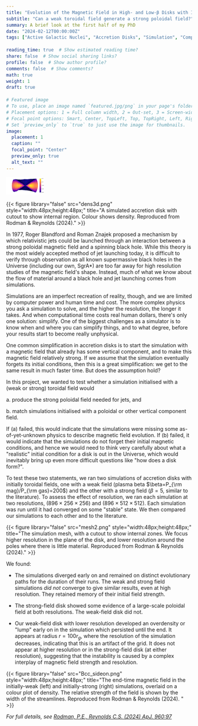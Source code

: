 ```yaml
---
title: "Evolution of the Magnetic Field in High- and Low-β Disks with Initially Toroidal Fields"
subtitle: "Can a weak toroidal field generate a strong poloidal field?"
summary: A brief look at the first half of my PhD
date: "2024-02-12T00:00:00Z"
tags: ["Active Galactic Nuclei", "Accretion Disks", "Simulation", "Completed Work"]

reading_time: true  # Show estimated reading time?
share: false  # Show social sharing links?
profile: false  # Show author profile?
comments: false  # Show comments?
math: true
weight: 1
draft: true

# Featured image
# To use, place an image named `featured.jpg/png` in your page's folder.
# Placement options: 1 = Full column width, 2 = Out-set, 3 = Screen-width
# Focal point options: Smart, Center, TopLeft, Top, TopRight, Left, Right, BottomLeft, Bottom, BottomRight
# Set `preview_only` to `true` to just use the image for thumbnails.
image:
  placement: 1
  caption: ""
  focal_point: "Center"
  preview_only: true
  alt_text: ""
---
```


<div class="row justify-content-center">
<img style="margin: 0em 0em 0em 0em; height:48px" src="dens3d.png">
</div>

{{< figure library="false" src="dens3d.png" style="width:48px;height:48px;" title="A simulated accretion disk with cutout to show internal region. Colour shows density. Reproduced from Rodman & Reynolds (2024)." >}}

In 1977, Roger Blandford and Roman Znajek proposed a mechanism by which relativistic jets could be launched through an interaction between a strong poloidal magnetic field and a spinning black hole. While this theory is the most widely accepted method of jet launching today, it is difficult to verify through observation as all known supermassive black holes in the Universe (including our own, SgrA\*) are too far away for high resolution studies of the magnetic field's shape. Instead, much of what we know about the flow of material around a black hole and jet launching comes from simulations.

Simulations are an imperfect recreation of reality, though, and we are limited by computer power and human time and cost. The more complex physics you ask a simulation to solve, and the higher the resolution, the longer it takes. And when computational time costs real human dollars, there's only one solution: simplify. One of the biggest challenges as a simulator is to know when and where you can simplify things, and to what degree, before your results start to become really unphysical. 

One common simplification in accretion disks is to start the simulation with a magnetic field that already has some vertical component, and to make this magnetic field relatively strong. If we assume that the simulation eventually forgets its initial conditions, then this is a great simplification: we get to the same result in much faster time. But does the assumption hold?

In this project, we wanted to test whether a simulation initialised with a (weak or strong) toroidal field would

a. produce the strong poloidal field needed for jets, and

b. match simulations initialised with a poloidal or other vertical component field.

If (a) failed, this would indicate that the simulations were missing some as-of-yet-unknown physics to describe magnetic field evolution. If (b) failed, it would indicate that the simulations do not forget their initial magnetic conditions, and hence we would need to think very carefully about what a "realistic" initial condition for a disk is out in the Universe, which would inevitably bring up even more difficult questions like "how does a disk form?".

To test these two statements, we ran two simulations of accretion disks with initially toroidal fields, one with a weak field (plasma beta $\beta=P_{\rm mag}/P_{\rm gas}=200$) and the other with a strong field ($\beta=5$, similar to the literature). To assess the effect of resolution, we ran each simulation at two resolutions, $(896\times256\times256)$ and $(896\times512\times512)$. Each simulation was run until it had converged on some "stable" state. We then compared our simulations to each other and to the literature.

{{< figure library="false" src="mesh2.png" style="width:48px;height:48px;" title="The simulation mesh, with a cutout to show internal zones. We focus higher resolution in the plane of the disk, and lower resolution around the poles where there is little material. Reproduced from Rodman & Reynolds (2024)." >}}

We found:

 - The simulations diverged early on and remained on distinct evolutionary paths for the duration of their runs. The weak and strong field simulations *did not* converge to give similar results, even at high resolution. They retained memory of their initial field strength.

 - The strong-field disk showed some evidence of a large-scale poloidal field at both resolutions. The weak-field disk did not. 

 - Our weak-field disk with lower resolution developed an overdensity or "lump" early on in the simulation which persisted until the end. It appears at radius $r=100r_g$, where the resolution of the simulation decreases, indicating that this is an artifact of the grid. It does not appear at higher resolution or in the strong-field disk (at either resolution), suggesting that the instability is caused by a complex interplay of magnetic field strength and resolution.

{{< figure library="false" src="Bcc_sideon.png" style="width:48px;height:48px;" title="The end-time magnetic field in the initially-weak (left) and initially-strong (right) simulations, overlaid on a colour plot of density. The relative strength of the field is shown by the width of the streamlines. Reproduced from Rodman & Reynolds (2024). " >}}

*For full details, see [Rodman, P.E., Reynolds C.S. (2024) ApJ. 960:97](https://iopscience.iop.org/article/10.3847/1538-4357/ad0384)*

